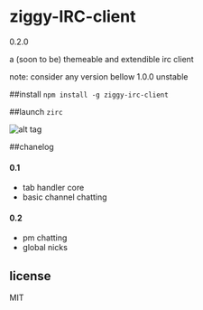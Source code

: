 ziggy-IRC-client
===================
0.2.0

a (soon to be) themeable and extendible irc client

note: consider any version bellow 1.0.0 unstable

##install
`npm install -g ziggy-irc-client`

##launch
`zirc`

![alt tag](http://i.imgur.com/N9LOqjX.png)

##chanelog

#### 0.1
* tab handler core
* basic channel chatting

#### 0.2
* pm chatting
* global nicks


## license

MIT
